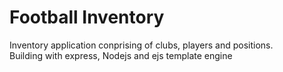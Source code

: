 # Football Inventory
Inventory application conprising of clubs, players and positions. <br>
Building with express, Nodejs and ejs template engine
